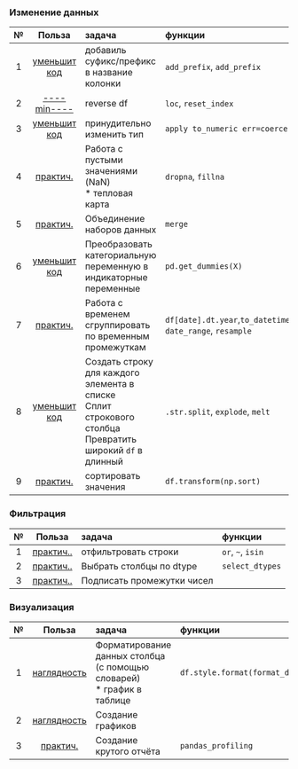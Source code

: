 ### Изменение данных
|№|Польза|задача|  функции|
|:---:|:---:|:---|:---|
|1| [уменьшит код]([С1]addPrefix.py)|добавиль суфикс/префикс в название колонки|`add_prefix`, `add_prefix`|
|2| [----min----]([С2]reverseDF.py)|reverse df|`loc`, `reset_index`|
|3| [уменьшит код]([С3]convertType.py)|принудительно изменить тип|`apply to_numeric err=coerce`| 
|4| [практич.]([С4]missValues.ipynb)|Работа с пустыми значениями (NaN)<br>* тепловая карта|`dropna`, `fillna`
|5| [практич.]([С5]merge.ipynb)|Объединение наборов данных|`merge`
|6| [уменьшит код]([С6]strToint.py)|Преобразовать категориальную переменную в индикаторные переменные|`pd.get_dummies(X)`
|7| [практич.]([С7]datetype.ipynb)|Работа с временем<br>сгруппировать по временным промежуткам|`df[date].dt.year`,`to_datetime`, `date_range`, `resample`
|8| [уменьшит код]([С8]makeManyData.ipynb)|Создать строку для каждого элемента в списке<br>Сплит строкового столбца<br>Превратить широкий `df` в длинный|`.str.split`, `explode`, `melt`
|9| [практич.]([С9].ipynb)|сортировать значения|`df.transform(np.sort)`

### Фильтрация
|№|Польза|задача| функции|
|:---:|:---:|:---|:---|
|1| [практич..]([F1]simple.ipynb)|отфильтровать строки|`or`, `~`, `isin`|
|2| [практич..]([F2]selectDtype.ipynb)|Выбрать столбцы по dtype|`select_dtypes`|
|3| [практич..]([F3].ipynb)|Подписать промежутки чисел|


### Визуализация
|№|Польза|задача| функции|
|:---:|:---:|:---|:---|
|1|[наглядность]([V1]format.ipynb)|Форматирование данных столбца (с помощью словарей) <br>* график в таблице|`df.style.format(format_dict)`|
|2|[наглядность]([V2]plot.ipynb)|Создание графиков
|3|[практич.]([V3]beautifulReport.ipynb)|Создание крутого отчёта|`pandas_profiling`

